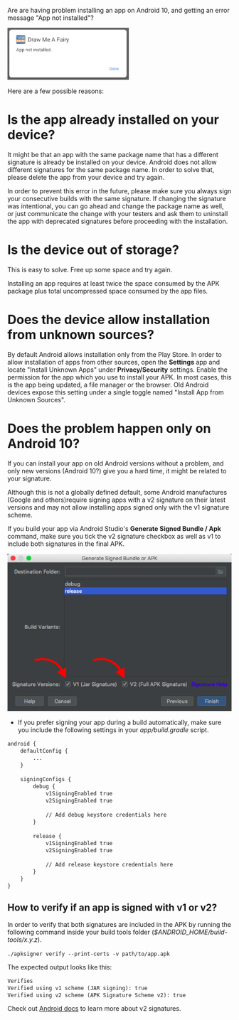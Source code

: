 Are are having problem installing an app on Android 10, and getting an error message "App not installed"?

![](/img/android/sdk/app_not_installed.png)

Here are a few possible reasons:

# Is the app already installed on your device?

It might be that an app with the same package name that has a different signature is already be installed on your device. Android does not allow different signatures for the same package name. In order to solve that, please delete the app from your device and try again.

In order to prevent this error in the future, please make sure you always sign your consecutive builds with the same signature. If changing the signature was intentional, you can go ahead and change the package name as well, or just communicate the change with your testers and ask them to uninstall the app with deprecated signatures before proceeding with the installation.

# Is the device out of storage?

 This is easy to solve. Free up some space and try again.

Installing an app requires at least twice the space consumed by the APK package plus total uncompressed space consumed by the app files.

# Does the device allow installation from unknown sources?

By default Android allows installation only from the Play Store. In order to allow installation of apps from other sources, open the __Settings__ app and locate "Install Unknown Apps" under __Privacy/Security__ settings. Enable the permission for the app which you use to install your APK. In most cases, this is the app being updated, a file manager or the browser. Old Android devices expose this setting under a single toggle named "Install App from Unknown Sources".

# Does the problem happen only on Android 10?

If you can install your app on old Android versions without a problem, and only new versions (Android 10?) give you a hard time, it might be related to your signature.

Although this is not a globally defined default, some Android manufactures (Google and others)require signing apps with a v2 signature on their latest versions and may not allow installing apps signed only with the v1 signature scheme.

If you build your app via Android Studio's __Generate Signed Bundle / Apk__ command, make sure you tick the v2 signature checkbox as well as v1 to include both signatures in the final APK.

![](/img/android/sdk/generate_v1_v2_sign.png)

  * If you prefer signing your app during a build automatically, make sure you include the following settings in your *app/build.gradle* script.

```
android {
    defaultConfig {
        ...
    }

    signingConfigs {
        debug {
            v1SigningEnabled true
            v2SigningEnabled true

            // Add debug keystore credentials here
        }

        release {
            v1SigningEnabled true
            v2SigningEnabled true

            // Add release keystore credentials here
        }
    }
}
```

## How to verify if an app is signed with v1 or v2?

In order to verify that both signatures are included in the APK by running the following command inside your build tools folder (*$ANDROID_HOME/build-tools/x.y.z*).

`./apksigner verify --print-certs -v path/to/app.apk`

The expected output looks like this:

```
Verifies
Verified using v1 scheme (JAR signing): true
Verified using v2 scheme (APK Signature Scheme v2): true
```

Check out [Android docs](https://source.android.com/security/apksigning/v2) to learn more about v2 signatures.
